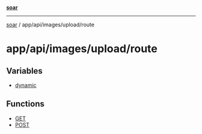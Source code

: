 [**soar**](../../../../../README.md)

***

[soar](../../../../../modules.md) / app/api/images/upload/route

# app/api/images/upload/route

## Variables

- [dynamic](variables/dynamic.md)

## Functions

- [GET](functions/GET.md)
- [POST](functions/POST.md)
